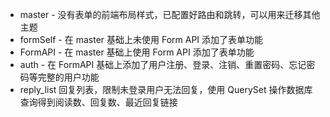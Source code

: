 - master - 没有表单的前端布局样式，已配置好路由和跳转，可以用来迁移其他主题
- formSelf - 在 master 基础上未使用 Form API 添加了表单功能
- FormAPI - 在 master 基础上使用 Form API 添加了表单功能
- auth - 在 FormAPI 基础上添加了用户注册、登录、注销、重置密码、忘记密码等完整的用户功能
- reply_list 回复列表，限制未登录用户无法回复，使用 QuerySet 操作数据库查询得到阅读数、回复数、最近回复链接